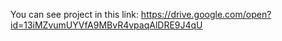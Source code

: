 You can see project in this link:
https://drive.google.com/open?id=13iMZvumUYVfA9MBvR4vpaqAlDRE9J4qU

